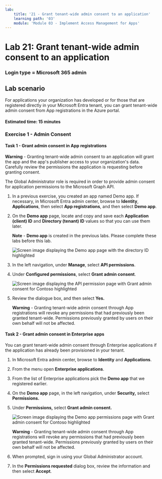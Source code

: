 ```yaml
---
lab:
    title: '21 - Grant tenant-wide admin consent to an application'
    learning path: '03'
    module: 'Module 03 - Implement Access Management for Apps'
---
```


# Lab 21: Grant tenant-wide admin consent to an application

### Login type = Microsoft 365 admin

## Lab scenario

For applications your organization has developed or for those that are registered directly in your Microsoft Entra tenant, you can grant tenant-wide admin consent from App registrations in the Azure portal.

#### Estimated time: 15 minutes

### Exercise 1 - Admin Consent

#### Task 1 - Grant admin consent in App registrations

   **Warning** - Granting tenant-wide admin consent to an application will grant the app and the app's publisher access to your organization's data. Carefully review the permissions the application is requesting before granting consent.

The Global Administrator role is required in order to provide admin consent for application permissions to the Microsoft Graph API.

1. In a previous exercise, you created an app named Demo app. If necessary, in Microsoft Entra admin center, browse to **Identity**, **Applications**, then select **App registrations**, and then select **Demo app**.

2. On the **Demo app** page, locate and copy and save each **Application (client) ID** and **Directory (tenant) ID** values so that you can use them later.

    **Note** - **Demo app** is created in the previous labs. Please complete these labs before this lab.

    ![Screen image displaying the Demo app page with the directory ID highlighted](./media/lp3-mod3-demo-app-directory-id.png)

3. In the left navigation, under **Manage**, select **API permissions**.

4. Under **Configured permissions**, select **Grant admin consent**.

    ![Screen image displaying the API permission page with Grant admin consent for Contoso highlighted](./media/lp3-mod3-api-permissions-admin-consent.png)

5. Review the dialogue box, and then select **Yes.**

   **Warning** - Granting tenant-wide admin consent through App registrations will revoke any permissions that had previously been granted tenant-wide. Permissions previously granted by users on their own behalf will not be affected.

#### Task 2 - Grant admin consent in Enterprise apps

You can grant tenant-wide admin consent through Enterprise applications if the application has already been provisioned in your tenant.

1. In Microsoft Entra admin center, browse to **Identity** and  **Applications**.

2. From the menu open **Enterprise applications**.

3. From the list of Enterprise applications pick the **Demo app** that we registered earlier.

4. On the **Demo app** page, in the left navigation, under **Security,** select **Permissions.**

5. Under **Permissions,** select **Grant admin consent.**

    ![Screen image displaying the Demo app permissions page with Grant admin consent for Contoso highlighted](./media/lp3-mod3-grant-admin-consent-in-enterprise-app.png)

   **Warning** - Granting tenant-wide admin consent through App registrations will revoke any permissions that had previously been granted tenant-wide. Permissions previously granted by users on their own behalf will not be affected.

6. When prompted, sign in using your Global Administrator account.

7. In the **Permissions requested** dialog box, review the information and then select **Accept**.
